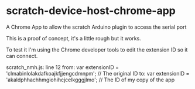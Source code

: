 # scratch-device-host-chrome-app

A Chrome App to allow the scratch Arduino plugin to access the serial port

This is a proof of concept, it's a little rough but it works.

To test it I'm using the Chrome developer tools to edit the extension ID so it can connect.

scratch_nmh.js: line 12
from:
 var extensionID = 'clmabinlolakdafkoajkfjjengcdmnpm'; // The original ID
to:
 var extensionID = 'akaldphhachhmgiohihcjcelkgggjlmo'; // The ID of my copy of the app
 
